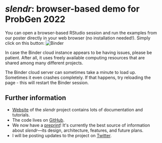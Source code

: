 # *slendr*: browser-based demo for ProbGen 2022

You can open a browser-based RStudio session and run the examples from our poster directly in your web browser (no installation needed!). Simply click on this button: <img src="http://mybinder.org/badge.svg" alt="Binder"/>

In case the Binder cloud instance appears to be having issues, please be patient. After all, it uses freely available computing resources that are shared among many different projects.

The Binder cloud server can sometimes take a minute to load up. Sometimes it even crashes completely. If that happens, try reloading the page - this will restart the Binder session.

## Further information

-   [Website](https://www.slendr.net/) of the *slendr* project contains lots of documentation and tutorials.
-   The code lives on [GitHub](https://github.com/bodkan/slendr/).
-   We now have a [preprint](https://www.biorxiv.org/content/10.1101/2022.03.20.485041v1)! It's currently the best source of information about *slendr*—its design, architecture, features, and future plans.
-   I will be posting updates to the project on [Twitter](https://twitter.com/dr_bodkan).
